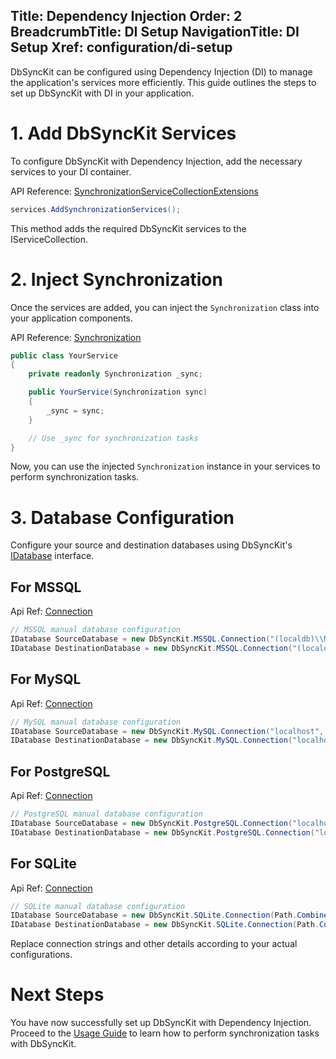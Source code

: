 ﻿Title: Dependency Injection
Order: 2
BreadcrumbTitle: DI Setup
NavigationTitle: DI Setup
Xref: configuration/di-setup
---

DbSyncKit can be configured using Dependency Injection (DI) to manage the application's services more efficiently. This guide outlines the steps to set up DbSyncKit with DI in your application.

# 1. Add DbSyncKit Services

To configure DbSyncKit with Dependency Injection, add the necessary services to your DI container.

API Reference: [SynchronizationServiceCollectionExtensions](xref:api-DbSyncKit.Core.Extensions.SynchronizationServiceCollectionExtensions)

```csharp
services.AddSynchronizationServices();
```

This method adds the required DbSyncKit services to the IServiceCollection.

# 2. Inject Synchronization

Once the services are added, you can inject the `Synchronization` class into your application components.

API Reference: [Synchronization](xref:api-DbSyncKit.Core.Synchronization)

```csharp
public class YourService
{
    private readonly Synchronization _sync;

    public YourService(Synchronization sync)
    {
        _sync = sync;
    }

    // Use _sync for synchronization tasks
}
```

Now, you can use the injected `Synchronization` instance in your services to perform synchronization tasks.

# 3. Database Configuration

Configure your source and destination databases using DbSyncKit's [IDatabase](xref:api-DbSyncKit.DB.Interface.IDatabase) interface.

## For MSSQL
 Api Ref: [Connection](xref:api-DbSyncKit.MSSQL.Connection)
```csharp
// MSSQL manual database configuration
IDatabase SourceDatabase = new DbSyncKit.MSSQL.Connection("(localdb)\\MSSQLLocalDB", true, "SourceChinook");
IDatabase DestinationDatabase = new DbSyncKit.MSSQL.Connection("(localdb)\\MSSQLLocalDB", true, "DestinationChinook");
```

## For MySQL
Api Ref: [Connection](xref:api-DbSyncKit.MySQL.Connection)
```csharp
// MySQL manual database configuration
IDatabase SourceDatabase = new DbSyncKit.MySQL.Connection("localhost", 3306, "SourceChinook", "root", "");
IDatabase DestinationDatabase = new DbSyncKit.MySQL.Connection("localhost", 3306, "DestinationChinook", "root", "");
```

## For PostgreSQL
Api Ref: [Connection](xref:api-DbSyncKit.PostgreSQL.Connection)
```csharp
// PostgreSQL manual database configuration
IDatabase SourceDatabase = new DbSyncKit.PostgreSQL.Connection("localhost", 5432, "sourceChinook", "postgres", "");
IDatabase DestinationDatabase = new DbSyncKit.PostgreSQL.Connection("localhost", 5432, "destinationChinook", "postgres", "");
```

## For SQLite
Api Ref: [Connection](xref:api-DbSyncKit.SQLite.Connection)
```csharp
// SQLite manual database configuration
IDatabase SourceDatabase = new DbSyncKit.SQLite.Connection(Path.Combine("Path", "to", "sourceChinook.sqlite"));
IDatabase DestinationDatabase = new DbSyncKit.SQLite.Connection(Path.Combine("Path", "to", "destinationChinook.sqlite"));
```

Replace connection strings and other details according to your actual configurations.


# Next Steps

You have now successfully set up DbSyncKit with Dependency Injection. Proceed to the [Usage Guide](xref:usage) to learn how to perform synchronization tasks with DbSyncKit.

